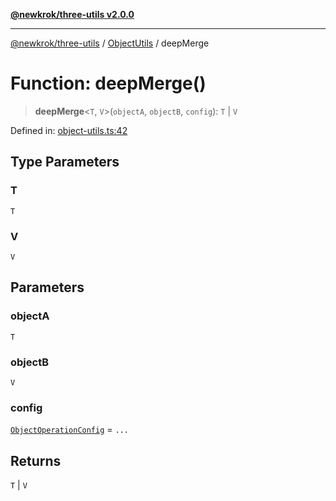 [**@newkrok/three-utils v2.0.0**](../../../../README.md)

***

[@newkrok/three-utils](../../../../globals.md) / [ObjectUtils](../README.md) / deepMerge

# Function: deepMerge()

> **deepMerge**\<`T`, `V`\>(`objectA`, `objectB`, `config`): `T` \| `V`

Defined in: [object-utils.ts:42](https://github.com/NewKrok/three-utils/blob/1a272fdeec043de26e2ba522d538de872f96190d/src/object-utils.ts#L42)

## Type Parameters

### T

`T`

### V

`V`

## Parameters

### objectA

`T`

### objectB

`V`

### config

[`ObjectOperationConfig`](../type-aliases/ObjectOperationConfig.md) = `...`

## Returns

`T` \| `V`

